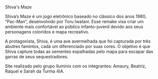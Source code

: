 Shiva's Maze

Shiva’s Maze é um jogo eletrônico baseado no clássico dos anos 1980,
“Pac-Man”, desenvolvido por Toru Iwatani. Esse remake visa criar um ambiente
mais confortável ao público infanto-juvenil devido aos seus personagens
coloridos e mapa recreativo.

A protagonista, Shiva, é uma ave avermelhada que foi capturada por três
abutres famintos, cada um diferenciado por suas cores. O objetivo é que Shiva
capture todas as sementes espalhadas pelo mapa para escapar das garras de
seus sequestradores.

Site realizado pelo grupo Iluminix com os integrantes:
Amaury, Beatriz, Raquel e Sarah da Turma 4IA.
